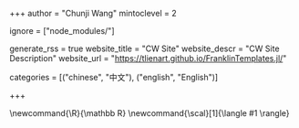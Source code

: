 <!--
Add here global page variables to use throughout your website.
-->
+++
author = "Chunji Wang"
mintoclevel = 2

ignore = ["node_modules/"]

generate_rss = true
website_title = "CW Site"
website_descr = "CW Site Description"
website_url   = "https://tlienart.github.io/FranklinTemplates.jl/"

categories = [("chinese", "中文"),
              ("english", "English")]

+++

<!--
Add here global latex commands to use throughout your pages.
-->
\newcommand{\R}{\mathbb R}
\newcommand{\scal}[1]{\langle #1 \rangle}
